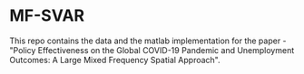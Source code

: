 # MF-SVAR

This repo contains the data and the matlab implementation for the paper - "Policy Effectiveness on the Global COVID-19 Pandemic and Unemployment Outcomes: A Large Mixed Frequency Spatial Approach".

